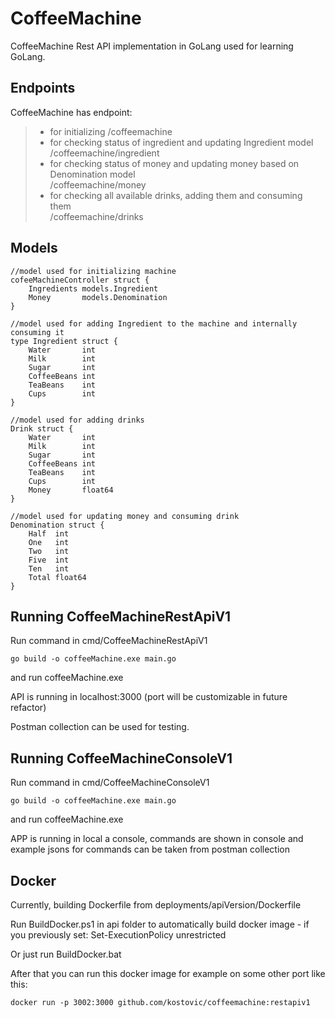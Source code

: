 # CoffeeMachine
CoffeeMachine Rest API implementation in GoLang used for learning GoLang.

## Endpoints
CoffeeMachine has endpoint:
>
> - for initializing
	/coffeemachine 
> - for checking status of ingredient and updating Ingredient model
	/coffeemachine/ingredient 
> - for checking status of money and updating money based on Denomination model    
    /coffeemachine/money 
> - for checking all available drinks, adding them and consuming them   
	/coffeemachine/drinks 


## Models
```
//model used for initializing machine
cofeeMachineController struct {
	Ingredients models.Ingredient
	Money       models.Denomination
}

//model used for adding Ingredient to the machine and internally consuming it
type Ingredient struct {
	Water       int
	Milk        int
	Sugar       int
	CoffeeBeans int
	TeaBeans    int
	Cups        int
}

//model used for adding drinks
Drink struct {
	Water       int
	Milk        int
	Sugar       int
	CoffeeBeans int
	TeaBeans    int
	Cups        int
	Money       float64
}

//model used for updating money and consuming drink
Denomination struct {
	Half  int
	One   int
	Two   int
	Five  int
	Ten   int
	Total float64
}
```
## Running CoffeeMachineRestApiV1

Run command in cmd/CoffeeMachineRestApiV1
```
go build -o coffeeMachine.exe main.go
```
and run coffeeMachine.exe

API is running in localhost:3000 
(port will be customizable in future refactor)

Postman collection can be used for testing.

## Running CoffeeMachineConsoleV1

Run command in cmd/CoffeeMachineConsoleV1
```
go build -o coffeeMachine.exe main.go
```
and run coffeeMachine.exe

APP is running in local a console, commands are shown in console 
and example jsons for commands can be taken from postman collection

## Docker

Currently, building Dockerfile from deployments/apiVersion/Dockerfile

Run BuildDocker.ps1 in api folder to automatically build docker image - if you previously set: Set-ExecutionPolicy unrestricted

Or just run BuildDocker.bat

After that you can run this docker image for example on some other port like this:
```
docker run -p 3002:3000 github.com/kostovic/coffeemachine:restapiv1
```
